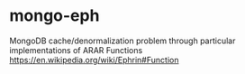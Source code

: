 mongo-eph
=========

MongoDB cache/denormalization problem through particular implementations of ARAR Functions https://en.wikipedia.org/wiki/Ephrin#Function
